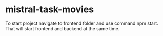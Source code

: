 # mistral-task-movies

To start project navigate to frontend folder and use command npm start. That will start frontend and backend at the same time.